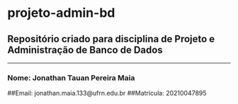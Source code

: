 # projeto-admin-bd
## Repositório criado para disciplina de Projeto e Administração de Banco de Dados
<hr>
<h3> Nome: Jonathan Tauan Pereira Maia </h3>
##Email: jonathan.maia.133@ufrn.edu.br
##Matrícula: 20210047895
